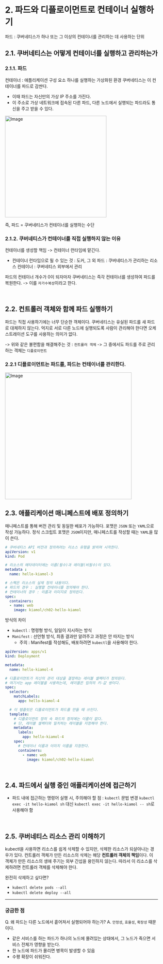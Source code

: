 # 2. 파드와 디플로이먼트로 컨테이너 실행하기
파드 : 쿠버네티스가 하나 또는 그 이상의 컨테이너를 관리하는 데 사용하는 단위

## 2.1. 쿠버네티스는 어떻게 컨테이너를 실행하고 관리하는가
### 2.1.1. 파드
컨테이너 : 애플리케이션 구성 요소 하나를 실행하는 가상화된 환경
쿠버네티스는 이 컨테이너를 파드로 감싼다.
  - 이때 파드는 자신만의 가상 IP 주소를 가진다.
  - 이 주소로 가상 네트워크에 접속된 다른 파드, 다른 노드에서 실행되는 파드라도 통신을 주고 받을 수 있다.

<img width="334" alt="Image" src="https://github.com/user-attachments/assets/270371a1-51d8-4f4c-9bd6-911c40e49175" />

즉, 파드 = 쿠버네티스가 컨테이너를 실행하는 수단

### 2.1.2. 쿠버네티스가 컨테이너를 직접 실행하지 않는 이유

컨테이너를 생성할 책임 -> 컨테이너 런타임에 맡긴다.
  - 컨테이너 런타임으로 될 수 있는 것 : 도커, 그 외
파드 : 쿠버네티스가 관리하는 리소스
컨테이너 : 쿠버네티스 외부에서 관리

파드의 컨테이너 개수가 0이 되자마자 쿠버네티스는 즉각 컨테이너를 생성하여 파드를 복원한다. -> 이를 `자가수복성`이라고 한다.

<br>

## 2.2. 컨트롤러 객체와 함께 파드 실행하기

파드는 직접 사용하기에는 너무 단순한 객체이다.
쿠버네티스는 유실된 파드를 새 파드로 대체하지 않는다.
억지로 서로 다른 노드에 실행되도록 사람이 관리해야 한다면 오케스트레이션 도구를 사용하는 의미가 없다.

-> 위와 같은 불편함을 해결해주는 것 : `컨트롤러 객체`
-> 그 중에서도 파드를 주로 관리하는 객체는 `디플로이먼트`


### 2.2.1 디플로이먼트는 파드를, 파드는 컨테이너를 관리한다.

<img width="417" alt="Image" src="https://github.com/user-attachments/assets/cb5285e9-d825-4c1a-aa9a-6289c4ba76cb" />

<br>

## 2.3. 애플리케이션 매니페스트에 배포 정의하기

매니페스트를 통해 버전 관리 및 동일한 배포가 가능하다.
포맷은 `JSON` 또는 `YAML`으로 작성 가능하다.
정식 스크립트 포맷은 `JSON`이지만, 매니페스트를 작성할 때는 `YAML`을 많이 쓴다.

```yaml
# 쿠버네티스 API 버전과 정의하려는 리소스 유형을 밝히며 시작한다.
apiVersion: v1
kind: Pod

# 리소스의 메타데이터에는 이름(필수)과 레이블(비필수)이 있다.
metadata :
  name: hello-kiamol-3

# 스펙은 리소스의 실제 정의 내용이다.
# 파드의 경우 : 실행할 컨테이너를 정의해야 한다.
# 컨테이너의 경우 : 이름과 이미지로 정의된다.
spec:
  containers:
  - name: web
    image: kiamol/ch02-hello-kiamol
```

방식의 차이
- `kubectl` : 명령형 방식, 일일이 지시하는 방식
- `Manifest` : 선언형 방식, 최종 결과만 알려주고 과정은 안 따지는 방식
  - 주의 : Manifest를 작성해도, 배포하려면 `kubectl`을 사용해야 한다.

```yaml
apiVersion: apps/v1
kind: Deployment

metadata:
  name: hello-kiamol-4

# 디플로이먼트가 자신의 관리 대상을 결정하는 레이블 셀렉터가 정의된다.
# 여기서는 app 레이블을 사용하는데, 레이블은 임의의 키-값 쌍이다.
spec:
  selector:
    matchLabels:
      app: hello-kiamol-4

  # 이 템플릿은 디플로이먼트가 파드를 만들 때 쓰인다.
  template:
    # 디플로이먼트 정의 속 파드의 정의에는 이름이 없다.
    # 단, 레이블 셀렉터와 일치하는 레이블을 지정해야 한다.
    metadata:
      labels:
        app: hello-kiamol-4
    spec:
      # 컨테이너 이름과 이미지 이름을 지정한다.
      containers:
        - name: web
          image: kiamol/ch02-hello-kiamol
```

<br>

## 2.4. 파드에서 실행 중인 애플리케이션에 접근하기

- 파드 내에 접근하는 명령어 실행 시, 주의해야 할 점 : `kubectl` 문법 변경
`kubectl exec -it hello-kiamol sh` 대신 `kubectl exec -it hello-kiamol -- sh`로 사용해야 함


<br>

## 2.5. 쿠버네티스 리소스 관리 이해하기

kubectl을 사용하면 리소스를 쉽게 삭제할 수 있지만, 삭제한 리소스가 되살아나는 경우가 있다.
컨트롤러 객체가 만든 리소스의 삭제는 해당 **컨트롤러 객체의 책임**이다.
이 객체가 만든 리소스의 생애 주기는 외부 간섭을 용인하지 않는다.
따라서 이 리소스를 삭제하려면 컨트롤러 객체를 삭제해야 한다.

완전히 삭제하고 싶다면?
- `kubectl delete pods --all`
- `kubectl delete deploy --all`

---

### 궁금한 점
Q. 왜 파드는 다른 노드에서 흩어져서 실행되어야 하는가?
A. `안정성`, `효율성`, `확장성` 때문이다. 
  - 같은 서비스를 하는 파드가 하나의 노드에 몰려있는 상태에서, 그 노드가 죽으면 서비스 전체가 영향을 받는다.
  - 한 노드에 파드가 몰리면 병목이 발생할 수 있음
  - 수평 확장이 쉬워진다.


